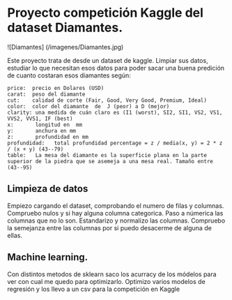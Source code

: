 # Proyecto competición Kaggle del dataset Diamantes.

![Diamantes] (/imagenes/Diamantes.jpg)

Este proyecto trata de desde un dataset de kaggle. Limpiar sus datos, estudiar lo que necesitan esos datos para poder sacar una buena predición de cuanto costaran esos diamantes según:
    
    price:  precio en Dolares (USD)
    carat:  peso del diamante
    cut:    calidad de corte (Fair, Good, Very Good, Premium, Ideal)
    color:  color del diamante  de  J (peor) a D (mejor)
    clarity: una medida de cuán claro es (I1 (worst), SI2, SI1, VS2, VS1, VVS2, VVS1, IF (best)
    x:       longitud en  mm
    y:       anchura en mm
    z:       profundidad en mm
    profundidad:   total profundidad percentage = z / media(x, y) = 2 * z / (x + y) (43--79)
    table:   La mesa del diamante es la superficie plana en la parte superior de la piedra que se asemeja a una mesa real. Tamaño entre (43--95)



## Limpieza de datos
Empiezo cargando el dataset, comprobando el numero de filas y columnas. Compruebo nulos y si hay alguna columna categorica. Paso a númerica las columnas que no lo son.
Estandarizo y normalizo las columnas.
Compruebo la semejanza entre las columnas por si puedo desacerme de alguna de ellas.

##  Machine learning.
Con distintos metodos de sklearn saco los acurracy de los módelos para ver con cual me quedo para optimizarlo.
Optimizo varios modelos de regresión y los llevo a un csv para la competición en Kaggle